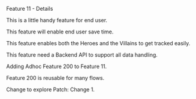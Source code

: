 Feature 11 - Details

This is a little handy feature for end user.

This feature will enable end user save time.

This feature enables both the Heroes and the Villains to get tracked easily.

This feature need a Backend API to support all data handling.

Adding Adhoc Feature 200 to Feature 11.

Feature 200 is reusable for many flows.

Change to explore Patch: Change 1.

